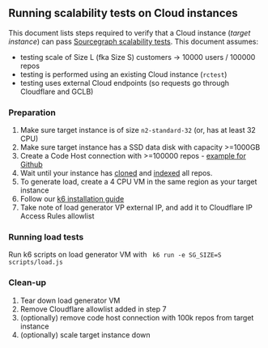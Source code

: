 ## Running scalability tests on Cloud instances

This document lists steps required to verify that a Cloud instance (_target instance_) can pass [Sourcegraph scalability tests](https://github.com/sourcegraph/k6). This document assumes:

- testing scale of Size L (fka Size S) customers -> 10000 users / 100000 repos
- testing is performed using an existing Cloud instance (`rctest`)
- testing uses external Cloud endpoints (so requests go through Cloudflare and GCLB)

### Preparation

1. Make sure target instance is of size `n2-standard-32` (or, has at least 32 CPU)
2. Make sure target instance has a SSD data disk with capacity >=1000GB 
3. Create a Code Host connection with >=100000 repos - [example for Github](https://github.com/sourcegraph/reference-architecture-test/blob/main/configs/github_config_100k_repos.json)
4. Wait until your instance has [cloned](https://rctest.sourcegraph.com/-/debug/grafana/explore?orgId=1&left=%5B%22now-1h%22,%22now%22,%22Prometheus%22,%7B%22exemplar%22:true,%22expr%22:%22src_gitserver_repo_count%22,%22requestId%22:%22Q-662fcf77-5726-4d55-90cf-e523b29d1ea3-0A%22%7D%5D) and [indexed](index_num_indexed) all repos.
5. To generate load, create a 4 CPU VM in the same region as your target instance
6. Follow  our [k6 installation guide](https://github.com/sourcegraph/k6#instructions)
7. Take note of load generator VP external IP, and add it to Cloudflare IP Access Rules allowlist

### Running load tests

Run k6 scripts on load generator VM with ` k6 run -e SG_SIZE=S scripts/load.js`


### Clean-up

1. Tear down load generator VM
2. Remove Cloudflare allowlist added in step 7
3. (optionally) remove code host connection with 100k repos from target instance 
4. (optionally) scale target instance down



